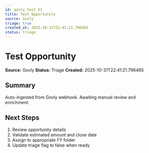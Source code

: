 ```yaml
---
id: govly_test_61
title: Test Opportunity
source: Govly
triage: true
created_at: 2025-10-31T22:41:21.796465
status: triage
---
```


# Test Opportunity

**Source:** Govly
**Status:** Triage
**Created:** 2025-10-31T22:41:21.796465

## Summary

Auto-ingested from Govly webhook. Awaiting manual review and enrichment.

## Next Steps

1. Review opportunity details
2. Validate estimated amount and close date
3. Assign to appropriate FY folder
4. Update triage flag to false when ready
